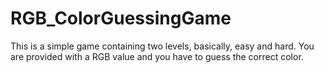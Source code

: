 # RGB_ColorGuessingGame
This is a simple game containing two levels, basically, easy and hard. You are provided with a RGB value and you have to guess the correct color.
